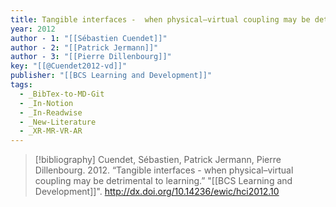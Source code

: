 ```yaml
---
title: Tangible interfaces -  when physical–virtual coupling may be detrimental to learning
year: 2012
author - 1: "[[Sébastien Cuendet]]"
author - 2: "[[Patrick Jermann]]"
author - 3: "[[Pierre Dillenbourg]]"
key: "[[@Cuendet2012-vd]]"
publisher: "[[BCS Learning and Development]]"
tags:
  - _BibTex-to-MD-Git
  - _In-Notion
  - _In-Readwise
  - _New-Literature
  - _XR-MR-VR-AR
---
```


> [!bibliography]
> Cuendet, Sébastien, Patrick Jermann, Pierre Dillenbourg. 2012. “Tangible interfaces -  when physical–virtual coupling may be detrimental to learning.” "[[BCS Learning and Development]]". http://dx.doi.org/10.14236/ewic/hci2012.10